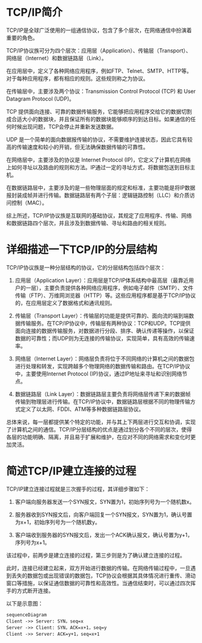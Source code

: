 # TCP/IP简介
TCP/IP是全球广泛使用的一组通信协议，包含了多个层次，在网络通信中扮演着重要的角色。

TCP/IP协议族可分为四个层次：应用层（Application）、传输层（Transport）、网络层（Internet）和数据链路层（Link）。

在应用层中，定义了各种网络应用程序，例如FTP、Telnet、SMTP、HTTP等。对于每种应用程序，都有相应的规则。这些规则称之为协议。

在传输层中，主要涉及两个协议：Transmission Control Protocol (TCP) 和 User Datagram Protocol (UDP)。

TCP 提供面向连接、可靠的数据传输服务，它能够把应用程序交给它的数据切割成合适大小的数据块，并且保证所有的数据块能够顺序的到达目标。如果通信的任何时候出现问题，TCP会停止并重新发送数据。

UDP 是一个简单的面向数据报传输的协议，不需要维护连接状态，因此它具有较高的传输速度和较小的开销，但无法确保数据传输的可靠性。

在网络层中，主要涉及的协议是 Internet Protocol (IP)，它定义了计算机在网络上如何寻址以及路由的规则和方法。IP通过一定的寻址方式，将数据包送到目标主机。

在数据链路层中，主要涉及的是一些物理层面的规定和标准，主要功能是将IP数据报封装成帧并进行传输。数据链路层有两个子层：逻辑链路控制（LLC）和介质访问控制（MAC）。

综上所述，TCP/IP协议族是互联网的基础协议，其规定了应用程序、传输、网络和数据链路四个层次，并且涉及到数据传输、寻址和路由的相关规则。
# 详细描述一下TCP/IP的分层结构
TCP/IP协议族是一种分层结构的协议，它的分层结构包括四个层次：

1. 应用层（Application Layer）：应用层是TCP/IP体系结构中最高层（最靠近用户的一层），主要负责提供各种网络应用程序，例如电子邮件（SMTP）、文件传输（FTP）、万维网浏览器（HTTP）等。这些应用程序都是基于TCP/IP协议的，在应用层定义了数据格式和通讯规则。

2. 传输层（Transport Layer）：传输层的功能是提供可靠的、面向流的端到端数据传输服务。在TCP/IP协议中，传输层有两种协议：TCP和UDP。TCP提供面向连接的数据传输服务，对数据进行分段、排序、确认传递等操作，以保证数据的可靠性；而UDP则为无连接的传输协议，实现简单，具有高效的传输速率。

3. 网络层（Internet Layer）：网络层负责将位于不同网络的计算机之间的数据包进行处理和转发，实现跨越多个物理网络的数据传输和路由。在TCP/IP协议中，主要使用Internet Protocol (IP)协议，通过IP地址来寻址和识别网络节点。

4. 数据链路层（Link Layer）：数据链路层主要负责将网络层传递下来的数据帧传输到物理层进行传输。在TCP/IP协议中，数据链路层根据不同的物理传输方式定义了以太网、FDDI、ATM等多种数据链路层协议。

总体来说，每一层都提供某个特定的功能，并与其上下两层进行交互和协调，实现了计算机之间的通信。TCP/IP分层结构的优点是通过划分各个不同的层次，使得各层的功能明确、隔离，并且易于扩展和维护，在应对不同的网络需求和变化时更加灵活。
# 简述TCP/IP建立连接的过程
TCP/IP建立连接过程就是三次握手的过程，其详细步骤如下：

1. 客户端向服务器发送一个SYN报文，SYN置为1，初始序列号为一个随机数x。

2. 服务器收到SYN报文后，向客户端回复一个SYN报文，SYN置为1，确认号置为x+1，初始序列号为一个随机数y。

3. 客户端收到服务器的SYN报文后，发出一个ACK确认报文，确认号置为y+1，序列号为x+1。

该过程中，前两步是建立连接的过程，第三步则是为了确认建立连接的过程。

此时，连接已经建立起来，双方开始进行数据的传输。在网络传输过程中，一旦遇到丢失的数据包或出现错误的数据包，TCP协议会根据其具体情况进行重传、滑动窗口等措施，以保证通信数据的可靠性和高效性。当通信结束时，可以通过四次挥手的方式断开连接。

以下是示意图：
<div text-align="center">

```mermaid
sequenceDiagram
Client ->> Server: SYN，seq=x
Server ->> Client: SYN，ACK=x+1，seq=y
Client ->> Server: ACK=y+1，seq=x+1
```
</div>